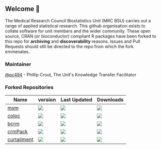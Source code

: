 ## Welcome 👋

The Medical Research Council Biostatistics Unit (MRC BSU) carries out a range of applied statistical research. This github organisation exists to collate software for unit members and the wider community. These open source, CRAN (or bioconductor) compliant R packages have been forked to this repo for **archiving** and **discoverability** reasons. Issues and Pull Requests should still be directed to the repo from which the fork emmenates.

### Maintainer
[@pc494](https://github.com/pc494) - Phillip Crout, The Unit's Knowledge Transfer Facilitator

### Forked Repositories

| Name | version | Last Updated | Downloads|
-------|---------|--------------|----------
| [msm](https://cran.r-project.org/package=msm) | ![](https://www.r-pkg.org/badges/version/msm) | ![](https://www.r-pkg.org/badges/ago/msm) | ![](https://cranlogs.r-pkg.org/badges/msm)|
| [coloc](https://cran.r-project.org/package=coloc) | ![](https://www.r-pkg.org/badges/version/coloc) | ![](https://www.r-pkg.org/badges/ago/coloc) | ![](https://cranlogs.r-pkg.org/badges/coloc)|
| [bcrm](https://cran.r-project.org/package=bcrm) | ![](https://www.r-pkg.org/badges/version/bcrm) | ![](https://www.r-pkg.org/badges/ago/bcrm) | ![](https://cranlogs.r-pkg.org/badges/bcrm)|
| [crmPack](https://cran.r-project.org/package=crmPack) | ![](https://www.r-pkg.org/badges/version/crmPack) | ![](https://www.r-pkg.org/badges/ago/crmPack) | ![](https://cranlogs.r-pkg.org/badges/crmPack)|
| [curtailment](https://cran.r-project.org/package=curtailment) | ![](https://www.r-pkg.org/badges/version/curtailment) | ![](https://www.r-pkg.org/badges/ago/curtailment) | ![](https://cranlogs.r-pkg.org/badges/curtailment)|

<!--

**Here are some ideas to get you started:**

🙋‍♀️ A short introduction - what is your organization all about?
🌈 Contribution guidelines - how can the community get involved?
👩‍💻 Useful resources - where can the community find your docs? Is there anything else the community should know?
🍿 Fun facts - what does your team eat for breakfast?
🧙 Remember, you can do mighty things with the power of [Markdown](https://docs.github.com/github/writing-on-github/getting-started-with-writing-and-formatting-on-github/basic-writing-and-formatting-syntax)
-->
